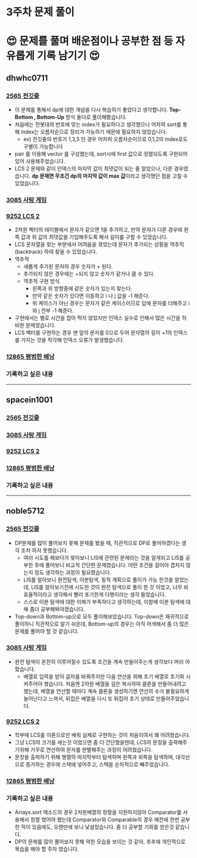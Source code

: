 # 3주차 문제 풀이
# :heart_eyes: 문제를 풀며 배운점이나 공부한 점 등 자유롭게 기록 남기기 :heart_eyes:

## dhwhc0711

### [2565 전깃줄](https://github.com/ProgWon/2020_JNU_Algorithm_Study/blob/main/week3/2565_dhwhc0711.cpp)
* 이 문제를 통해서 dp에 대한 개념을 다시 복습하기 좋았다고 생각합니다. **Top-Bottom , Bottom-Up** 방식 둘다로 풀이해봤습니다.
* 처음에는 전봇대의 번호에 맞는 index가 필요하다고 생각했으나 어차피 sort를 통해 index는 오름차순으로 정리가 가능하기 때문에 필요하지 않았습니다.
  * ex) 전깃줄의 번호가 1,3,5 인 경우 어차피 오름차순이므로 0,1,2의 Index로도 구별이 가능합니다
* pair 를 이용해 vector 를 구성했는데, sort시에 first 값으로 정렬되도록 구현되어 있어 사용해주었습니다.
* LCS 2 문제와 같이 인덱스의 마지막 값이 최댓값이 되는 줄 알았으나, 다른 경우였습니다. **dp 문제면 무조건 dp의 마지막 값이 max 값**이라고 생각했던 점을 고칠 수 있었습니다.

### [3085 사탕 게임](https://github.com/ProgWon/2020_JNU_Algorithm_Study/blob/main/week3/3085_dhwhc0711.cpp)


### [9252 LCS 2](https://github.com/ProgWon/2020_JNU_Algorithm_Study/blob/main/week3/9252_dhwhc0711.cpp)
* 2차원 벡터의 테이블에서 문자가 같으면 1을 추가하고, 만약 문자가 다른 경우에 왼쪽 값과 위 값의 최댓값을 기입해주도록 해서 길이를 구할 수 있었습니다.
* LCS 문자열을 찾는 부분에서 어려움을 겪었는데 문자가 추가되는 상황을 역추적(backtrack) 하여 찾을 수 있었습니다.
* 역추적
  * 새롭게 추가된 문자의 경우 숫자가 + 된다. 
  * 추가되지 않은 경우에는 +되지 않고 숫자가 같거나 클 수 있다.
  * 역추적 구현 방식
    * 왼쪽과 위 방향중에 같은 숫자가 있는지 찾는다. 
    * 만약 같은 숫자가 있다면 이동하고 i 나 j 값을 -1 해준다.
    * 위 케이스가 아닌 경우는 문자가 같은 케이스이므로 답에 문자를 더해주고 i 와 j 전부 -1 해준다.
* 구현에서는 별로 시간을 잡아 먹지 않았지만 인덱스 실수로 인해서 많은 시간을 허비한 문제였습니다. 
* LCS 벡터를 구현하는 경우 맨 앞의 문자를 0으로 두어 문자열의 길이 +1의 인덱스를 가지는 것을 착각해 인덱스 오류가 발생했습니다.

### [12865 평범한 배낭](https://github.com/ProgWon/2020_JNU_Algorithm_Study/blob/main/week3/12865_dhwhc0711.cpp)


### 기록하고 싶은 내용

***
 
## spacein1001

### [2565 전깃줄](https://github.com/ProgWon/2020_JNU_Algorithm_Study/blob/main/week3/2565_spacein1001.java)


### [3085 사탕 게임](https://github.com/ProgWon/2020_JNU_Algorithm_Study/blob/main/week3/3085_spacein1001.java)


### [9252 LCS 2](https://github.com/ProgWon/2020_JNU_Algorithm_Study/blob/main/week3/9252_spacein1001.java)

### [12865 평범한 배낭](https://github.com/ProgWon/2020_JNU_Algorithm_Study/blob/main/week3/12865_spacein1001.java)

### 기록하고 싶은 내용

***
## noble5712

### [2565 전깃줄](https://github.com/ProgWon/2020_JNU_Algorithm_Study/blob/main/week3/2565_noble5712.java)
* DP문제를 많이 풀어보지 못해 문제를 봤을 때, 직관적으로 DP로 풀어야겠다는 생각 조차 하지 못했습니다.
  * 여러 시도를 해보다가 찾아보니 LIS에 관련된 문제라는 것을 알게되고 LIS를 공부한 후에 풀어보니 비교적 간단한 문제였습니다. 어떤 조건을 걸어야 겹치지 않는지 정도 생각하는 과정이 필요했습니다.
  * LIS를 알아보니 완전탐색, 이분탐색, 동적 계획으로 풀이가 가능 한것을 알았는데, LIS를 알아보기전에 시도한 것이 완전 탐색으로 풀이 한 것 이었고, 너무 비효율적이라고 생각해서 빨리 포기한게 다행이라는 생각 들었습니다.
  * 스스로 이분 탐색에 대한 이해가 부족하다고 생각하는데, 이참에 이분 탐색에 대해 좀더 공부해봐야겠습니다.
* Top-down과 Bottom-up으로 모두 풀이해보았습니다. Top-down은 재귀적으로 풀이하니 직관적으로 알기 쉬운데, Bottom-up의 경우는 아직 어색해서 좀 더 많은 문제를 풀어야 할 것 같습니다.

### [3085 사탕 게임](https://github.com/ProgWon/2020_JNU_Algorithm_Study/blob/main/week3/3085_noble5712.java)
* 완전 탐색이 온전히 이루어질수 있도록 조건을 계속 만들어주는게 생각보다 머리 아팠습니다.
  * 배열로 입력을 받아 글자를 바꿔주지만 다음 연산을 위해 초기 배열로 초기화 시켜주어야 했습니다. 처음엔 2차원 배열을 깊은 복사하여 클론을 만들어내려고 했는데, 배열을 연산할 때마다 계속 클론을 생성하기엔 연산의 수가 불필요하게 늘어난다고 느껴서, 뒤집은 배열을 다시 또 뒤집어 초기 상태로 만들어주었습니다.
### [9252 LCS 2](https://github.com/ProgWon/2020_JNU_Algorithm_Study/blob/main/week3/9252_noble5712.java)
* 학부때 LCS를 이론으로만 배워 실제로 구현하는 것이 처음이여서 꽤 어려웠습니다.
* 그냥 LCS의 크기를 세는것 이었으면 좀 더 간단했을텐데, LCS의 문장을 출력해주기위해 거꾸로 연산하여 문자를 판별해주는 과정이 어려웠습니다.
 * 문장을 출력하기 위해 행렬의 마지막부터 탐색하며 왼쪽과 위쪽을 탐색하며, 대각선으로 증가하는 경우에 스택에 넣어주고, 스택을 순차적으로 빼주었습니다.
### [12865 평범한 배낭](https://github.com/ProgWon/2020_JNU_Algorithm_Study/blob/main/week3/12865_noble5712.java)


### 기록하고 싶은 내용
* Arrays.sort 메소드의 경우 2차원배열의 정렬을 지원하지않아 Comparator를 사용해서 정렬 했어야 했는데 Comparator와 Comparable의 경우 예전에 한번 공부한 적이 있음에도, 오랜만에 보니 낯설었습니다. 좀 더 공부할 기회를 얻은것 같습니다.
* DP의 문제를 많이 풀어보지 못해 약한 모습을 보이는 것 같아, 추후에 개인적으로 복습을 해야 할 주차 였습니다.
